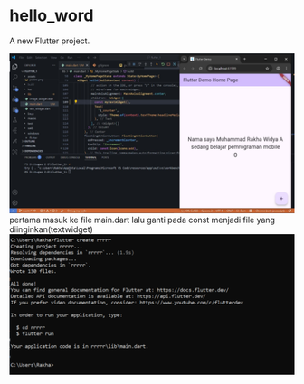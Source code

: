 # hello_word

A new Flutter project.

![Screenshoot hello_world](image/01.jpg)
pertama masuk ke file main.dart lalu ganti pada const menjadi file yang diinginkan(textwidget)
![alt text](image.png)